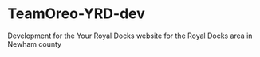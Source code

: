 # TeamOreo-YRD-dev
Development for the Your Royal Docks website for the Royal Docks area in Newham county
